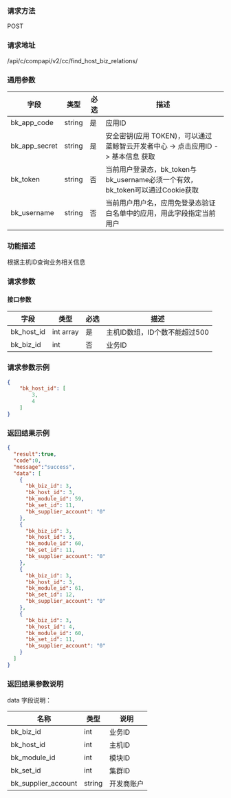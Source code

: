 
### 请求方法

POST


### 请求地址

/api/c/compapi/v2/cc/find_host_biz_relations/


### 通用参数

| 字段 | 类型 | 必选 |  描述 |
|-----------|------------|--------|------------|
| bk_app_code  |  string    | 是 | 应用ID     |
| bk_app_secret|  string    | 是 | 安全密钥(应用 TOKEN)，可以通过 蓝鲸智云开发者中心 -> 点击应用ID -> 基本信息 获取 |
| bk_token     |  string    | 否 | 当前用户登录态，bk_token与bk_username必须一个有效，bk_token可以通过Cookie获取 |
| bk_username  |  string    | 否 | 当前用户用户名，应用免登录态验证白名单中的应用，用此字段指定当前用户 |


### 功能描述

根据主机ID查询业务相关信息

### 请求参数



#### 接口参数

| 字段                |  类型      | 必选   |  描述                       |
|---------------------|------------|--------|-----------------------------|
| bk_host_id | int array     | 是     | 主机ID数组，ID个数不能超过500 |
| bk_biz_id  | int           | 否     | 业务ID |

### 请求参数示例

```json
{
    "bk_host_id": [
        3,
        4
    ]
}
```

### 返回结果示例

```json
{
  "result":true,
  "code":0,
  "message":"success",
  "data": [
    {
      "bk_biz_id": 3,
      "bk_host_id": 3,
      "bk_module_id": 59,
      "bk_set_id": 11,
      "bk_supplier_account": "0"
    },
    {
      "bk_biz_id": 3,
      "bk_host_id": 3,
      "bk_module_id": 60,
      "bk_set_id": 11,
      "bk_supplier_account": "0"
    },
    {
      "bk_biz_id": 3,
      "bk_host_id": 3,
      "bk_module_id": 61,
      "bk_set_id": 12,
      "bk_supplier_account": "0"
    },
    {
      "bk_biz_id": 3,
      "bk_host_id": 4,
      "bk_module_id": 60,
      "bk_set_id": 11,
      "bk_supplier_account": "0"
    }
  ]
}
```

### 返回结果参数说明

data 字段说明：

| 名称  | 类型  | 说明 |
|---|---|---|
| bk_biz_id| int| 业务ID |
| bk_host_id| int | 主机ID |
| bk_module_id| int| 模块ID |
| bk_set_id| int | 集群ID |
| bk_supplier_account| string| 开发商账户 |